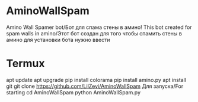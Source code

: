 # AminoWallSpam
Amino Wall Spamer bot/Бот для спама стены в амино!
This bot created for spam walls in amino/Этот бот создан для того чтобы спамить стены в амино
для установки бота нужно ввести
# Termux
apt update
apt upgrade
pip install colorama
pip install amino.py
apt install git
git clone https://github.com/LilZevi/AminoWallSpam
Для запуска/For starting
cd AminoWallSpam
python AminoWallSpam.py
